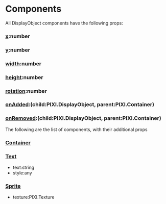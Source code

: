 # Components

All DisplayObject components have the following props:

### [x](http://pixijs.download/dev/docs/PIXI.DisplayObject.html#x):number
### [y](http://pixijs.download/dev/docs/PIXI.DisplayObject.html#y):number
### [width](http://pixijs.download/dev/docs/PIXI.DisplayObject.html#width):number
### [height](http://pixijs.download/dev/docs/PIXI.DisplayObject.html#height):number
### [rotation](http://pixijs.download/dev/docs/PIXI.DisplayObject.html#rotation):number


### [onAdded](http://pixijs.download/dev/docs/PIXI.DisplayObject.html#event:added):(child:PIXI.DisplayObject, parent:PIXI.Container)

### [onRemoved](http://pixijs.download/dev/docs/PIXI.DisplayObject.html#event:added):(child:PIXI.DisplayObject, parent:PIXI.Container)


The following are the list of components, with their additional props

### [Container](http://pixijs.download/dev/docs/PIXI.Container.html)

### [Text](http://pixijs.download/dev/docs/PIXI.Text.html)

* text:string
* style:any

### [Sprite](http://pixijs.download/dev/docs/PIXI.Sprite.html)

* texture:PIXI.Texture



